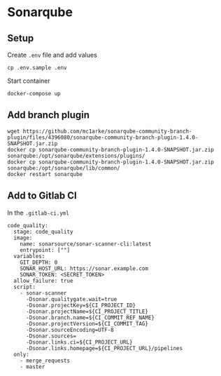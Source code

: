 Sonarqube
==========

Setup
------
Create `.env` file and add values

```
cp .env.sample .env
```

Start container

```
docker-compose up
```

Add branch plugin
-------------------

```
wget https://github.com/mc1arke/sonarqube-community-branch-plugin/files/4396080/sonarqube-community-branch-plugin-1.4.0-SNAPSHOT.jar.zip
docker cp sonarqube-community-branch-plugin-1.4.0-SNAPSHOT.jar.zip sonarqube:/opt/sonarqube/extensions/plugins/
docker cp sonarqube-community-branch-plugin-1.4.0-SNAPSHOT.jar.zip sonarqube:/opt/sonarqube/lib/common/
docker restart sonarqube
```


Add to Gitlab CI
-------------------

In the `.gitlab-ci.yml`

```
code_quality:
  stage: code_quality
  image:
    name: sonarsource/sonar-scanner-cli:latest
    entrypoint: [""]
  variables:
    GIT_DEPTH: 0
    SONAR_HOST_URL: https://sonar.example.com
    SONAR_TOKEN: <SECRET_TOKEN>
  allow_failure: true
  script:
    - sonar-scanner
      -Dsonar.qualitygate.wait=true
      -Dsonar.projectKey=${CI_PROJECT_ID}
      -Dsonar.projectName=${CI_PROJECT_TITLE}
      -Dsonar.branch.name=${CI_COMMIT_REF_NAME}
      -Dsonar.projectVersion=${CI_COMMIT_TAG}
      -Dsonar.sourceEncoding=UTF-8
      -Dsonar.sources=
      -Dsonar.links.ci=${CI_PROJECT_URL}
      -Dsonar.links.homepage=${CI_PROJECT_URL}/pipelines
  only:
    - merge_requests
    - master
```
